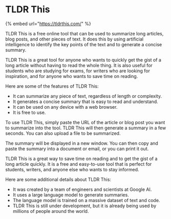 # TLDR This

{% embed url="https://tldrthis.com/" %}

TLDR This is a free online tool that can be used to summarize long articles, blog posts, and other pieces of text. It does this by using artificial intelligence to identify the key points of the text and to generate a concise summary.

TLDR This is a great tool for anyone who wants to quickly get the gist of a long article without having to read the whole thing. It is also useful for students who are studying for exams, for writers who are looking for inspiration, and for anyone who wants to save time on reading.

Here are some of the features of TLDR This:

* It can summarize any piece of text, regardless of length or complexity.
* It generates a concise summary that is easy to read and understand.
* It can be used on any device with a web browser.
* It is free to use.

To use TLDR This, simply paste the URL of the article or blog post you want to summarize into the tool. TLDR This will then generate a summary in a few seconds. You can also upload a file to be summarized.

The summary will be displayed in a new window. You can then copy and paste the summary into a document or email, or you can print it out.

TLDR This is a great way to save time on reading and to get the gist of a long article quickly. It is a free and easy-to-use tool that is perfect for students, writers, and anyone else who wants to stay informed.

Here are some additional details about TLDR This:

* It was created by a team of engineers and scientists at Google AI.
* It uses a large language model to generate summaries.
* The language model is trained on a massive dataset of text and code.
* TLDR This is still under development, but it is already being used by millions of people around the world.
